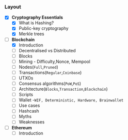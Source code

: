 ### Layout

* [x] **Cryptography Essentials**
  * [x] What is Hashing?
  * [x] Public-key cryptography
  * [x] Merkle trees
 
* [ ] **Blockchain**
  * [x] Introduction
  * [ ] Decentralised vs Distributed
  * [ ] Blocks
  * [ ] Mining - Difficulty,Nonce, Mempool
  * [ ] Nodes\(```Full```,```Pruned```\)
  * [ ] Transactions\(```Regular```,```Coinbase```\)
  * [ ] UTXOs
  * [ ] Consensus algorithms\(```PoW```,```PoS```\)
  * [ ] Architecture\(```Blocks```,```Transaction```,```Blockchain```\)
  * [ ] Scripts
  * [ ] Wallet -```WIF, Deterministic, Hardware, Brainwallet```
  * [ ] Use cases
  * [ ] Hashcash
  * [ ] Myths
  * [ ] Weaknesses
  
* [ ] **Ethereum**
  * [ ] Introduction
